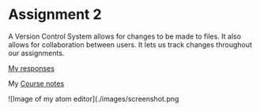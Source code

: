 # Assignment 2

A Version Control System allows for changes to be made to files. It also allows for collaboration between users. It lets us track changes throughout our assignments.

[My responses](./responses.txt)

My [Course notes](./notes.text)

![Image of my atom editor](./images/screenshot.png
